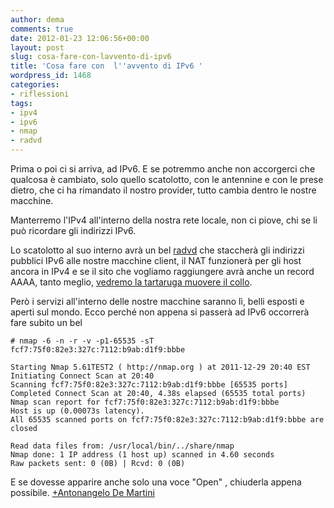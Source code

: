 ```yaml
---
author: dema
comments: true
date: 2012-01-23 12:06:56+00:00
layout: post
slug: cosa-fare-con-lavvento-di-ipv6
title: 'Cosa fare con  l''avvento di IPv6 '
wordpress_id: 1468
categories:
- riflessioni
tags:
- ipv4
- ipv6
- nmap
- radvd
---
```


Prima o poi ci si arriva, ad IPv6. E se potremmo anche non accorgerci che qualcosa è cambiato, solo quello scatolotto, con le antennine e con le prese dietro, che ci ha rimandato il nostro provider, tutto cambia dentro le nostre macchine.

Manterremo l'IPv4 all'interno della nostra rete locale, non ci piove, chi se li può ricordare gli indirizzi IPv6.

Lo scatolotto al suo interno avrà un bel [radvd](http://en.wikipedia.org/wiki/Radvd) che staccherà gli indirizzi pubblici IPv6 alle nostre macchine client, il NAT funzionerà per gli host ancora in IPv4 e se il sito che vogliamo raggiungere avrà anche un record AAAA, tanto meglio, [vedremo la tartaruga muovere il collo](http://www.kame.net/).

Però i servizi all'interno delle nostre macchine saranno lì, belli esposti e aperti sul mondo. Ecco perché non appena si passerà ad IPv6 occorrerà fare subito un bel


    
    
    # nmap -6 -n -r -v -p1-65535 -sT fcf7:75f0:82e3:327c:7112:b9ab:d1f9:bbbe
    
    Starting Nmap 5.61TEST2 ( http://nmap.org ) at 2011-12-29 20:40 EST
    Initiating Connect Scan at 20:40
    Scanning fcf7:75f0:82e3:327c:7112:b9ab:d1f9:bbbe [65535 ports]
    Completed Connect Scan at 20:40, 4.38s elapsed (65535 total ports)
    Nmap scan report for fcf7:75f0:82e3:327c:7112:b9ab:d1f9:bbbe
    Host is up (0.00073s latency).
    All 65535 scanned ports on fcf7:75f0:82e3:327c:7112:b9ab:d1f9:bbbe are closed
    
    Read data files from: /usr/local/bin/../share/nmap
    Nmap done: 1 IP address (1 host up) scanned in 4.60 seconds
    Raw packets sent: 0 (0B) | Rcvd: 0 (0B)
    


E se dovesse apparire anche solo una voce "Open" , chiuderla appena possibile.
[+Antonangelo De Martini](https://plus.google.com/106700489171066016161/about?rel=author)
